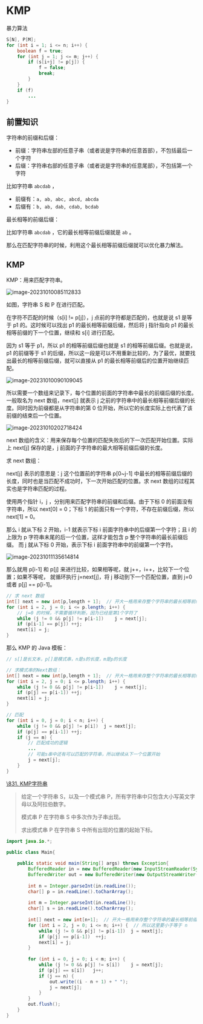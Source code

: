 # KMP

暴力算法

```java
S[N], P[M];
for (int i = 1; i <= n; i++) {
    boolean f = true;
    for (int j = 1; j <= m; j++) {
        if (s[i+j] != p[j]) {
            f = false;
            break;
        }
    }
    if (f)
        ...
}
```

## 前置知识

字符串的前缀和后缀：

+ 前缀：字符串左部的任意子串（或者说是字符串的任意首部），不包括最后一个字符
+ 后缀：字符串右部的任意子串（或者说是字符串的任意尾部），不包括第一个字符

比如字符串 `abcdab` ，

+ 前缀有：`a, ab, abc, abcd, abcda`
+ 后缀有：`b, ab, dab, cdab, bcdab`

最长相等的前缀后缀：

比如字符串 `abcdab` ，它的最长相等前缀后缀就是 `ab` 。

那么在匹配字符串的时候，利用这个最长相等前缀后缀就可以优化暴力解法。

## KMP

KMP：用来匹配字符串。

![image-20231010085112833](https://gitee.com/LowProfile666/image-bed/raw/master/img/202310100851905.png)

如图，字符串 S 和 P 在进行匹配。

在字符不匹配的时候（s[i] != p[j]），j 点前的字符都是匹配的，也就是说 s1 是等于 p1 的。这时候可以找出 p1 的最长相等前缀后缀，然后将 j 指针指向 p1 的最长相等前缀的下一个位置，继续和 s[i] 进行匹配。

因为 s1 等于 p1，所以 p1 的相等前缀后缀也就是 s1 的相等前缀后缀。也就是说，p1 的前缀等于 s1 的后缀，所以这一段是可以不用重新比较的，为了最优，就要找出最长的相等前缀后缀，就可以直接从 p1 的最长相等前缀后的位置开始继续匹配。

![image-20231010090109045](https://gitee.com/LowProfile666/image-bed/raw/master/img/202310100901069.png)

所以需要一个数组来记录下，每个位置的前面的字符串中最长的前缀后缀的长度。一般取名为 next 数组，next[j] 就表示 j 之前的字符串中的最长相等前缀后缀的长度。同时因为前缀都是从字符串的第 0 位开始，所以它的长度实际上也代表了该前缀的结束后一个位置。

![image-20231010202718424](https://gitee.com/LowProfile666/image-bed/raw/master/img/202310102027481.png)

next 数组的含义：用来保存每个位置的匹配失败后的下一次匹配开始位置。实际上 next[j] 保存的是，j 前面的子字符串的最大相等前缀后缀的长度。

求 next 数组：

next[j] 表示的意思是：j 这个位置前的字符串 p[0~j-1] 中最长的相等前缀后缀的长度，同时也是当匹配不成功时，下一次开始匹配的位置。求 next 数组的过程其实也是字符串匹配的过程。

使用两个指针 i，j ，分别用来匹配字符串的前缀和后缀。由于下标 0 的前面没有字符串，所以 next[0] = 0；下标 1 的前面只有一个字符，不存在前缀后缀，所以 next[1] = 0。

那么 i 就从下标 2 开始，i-1 就表示下标 i 前面字符串中的后缀第一个字符；且 i 的上限为 p 字符串末尾的后一个位置，这样才能包含 p 整个字符串的最长前缀后缀。
而 j 就从下标 0 开始，表示下标 i 前面字符串中的前缀第一个字符。

![image-20231011135614814](https://gitee.com/LowProfile666/image-bed/raw/master/img/202310111356129.png)

那么就用 p[i-1] 和 p[j] 来进行比较，如果相等呢，就 j++，i++，比较下一个位置；如果不等呢， 就循环执行 j=next[j]，将 j 移动到下一个匹配位置，直到 j=0 或者 p[j] == p[i-1]。

```java
// 求 next 数组
int[] next = new int[p,length + 1];  // 开大一格用来存整个字符串的最长相等前缀后缀的长度
for (int i = 2, j = 0; i <= p.length; i++) {
    // j=0 的时候，不需要循环判断，因为已经是第1个字符了
    while (j != 0 && p[j] != p[i-1])	j = next[j];  
    if (p[i-1] == p[j])	++j;
    next[i] = j;
}
```

那么 KMP 的 Java 模板：

```java
// s[]是长文本，p[]是模式串，n是s的长度，m是p的长度

// 求模式串的Next数组：
int[] next = new int[p,length + 1];  // 开大一格用来存整个字符串的最长相等前缀后缀的长度
for (int i = 2, j = 0; i <= p.length; i++) {
    while (j != 0 && p[j] != p[i-1])	j = next[j];  
    if (p[j] == p[i-1])	++j;
    next[i] = j;
}

// 匹配
for (int i = 0, j = 0; i < n; i++) {
    while (j != 0 && p[j] != p[i])	j = next[j];
    if (p[j] == p[i-1])	++j;
    if (j == m) {
        // 匹配成功的逻辑
        ...
        // 可能s串中还有可以匹配的字符串，所以继续从下一个位置开始
        j = next[j];
    }
}
```

[\831. KMP字符串](https://www.acwing.com/problem/content/833/)

> 给定一个字符串 S，以及一个模式串 P，所有字符串中只包含大小写英文字母以及阿拉伯数字。
>
> 模式串 P 在字符串 S 中多次作为子串出现。
>
> 求出模式串 P 在字符串 S 中所有出现的位置的起始下标。

```java
import java.io.*;

public class Main{
    
    public static void main(String[] args) throws Exception{
        BufferedReader in = new BufferedReader(new InputStreamReader(System.in));
        BufferedWriter out = new BufferedWriter(new OutputStreamWriter(System.out));
        
        int n = Integer.parseInt(in.readLine());
        char[] p = in.readLine().toCharArray();
        
        int m = Integer.parseInt(in.readLine());
        char[] s = in.readLine().toCharArray();
        
        int[] next = new int[n+1];  // 开大一格用来存整个字符串的最长相等前缀后缀的长度
        for (int i = 2, j = 0; i <= n; i++) {  // 所以这里要小于等于 n
            while (j != 0 && p[j] != p[i-1])  j = next[j];
            if (p[j] == p[i-1])  ++j;
            next[i] = j;
        }
        
        for (int i = 0, j = 0; i < m; i++) {
            while (j != 0 && p[j] != s[i])    j = next[j];
            if (p[j] == s[i])   j++;
            if (j == n) {
                out.write((i - n + 1) + " ");
                j = next[j];
            }
        }
        out.flush();
    }
}
```

